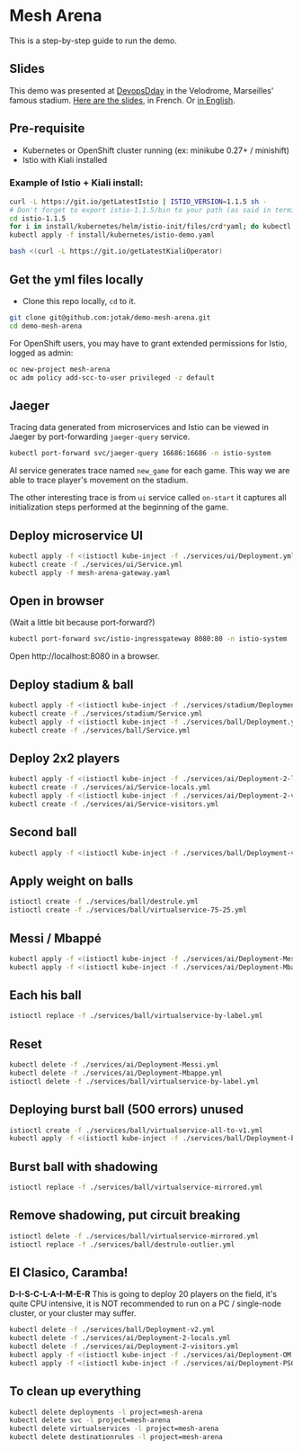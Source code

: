 # Mesh Arena

This is a step-by-step guide to run the demo.

## Slides

This demo was presented at [DevopsDday](http://2018.devops-dday.com/) in the Velodrome, Marseilles' famous stadium.
[Here are the slides](https://docs.google.com/presentation/d/1PzRD3BquEI3Al6y2_vSrZqUY0AlJF54_uuWYhr81t5g), in French. Or [in English](https://docs.google.com/presentation/d/1WZDmIcfzKC9GMqz8Cvcb0_mJK_hIH-JxEDROZLnEnng).

## Pre-requisite

- Kubernetes or OpenShift cluster running (ex: minikube 0.27+ / minishift)
- Istio with Kiali installed

### Example of Istio + Kiali install:

```bash
curl -L https://git.io/getLatestIstio | ISTIO_VERSION=1.1.5 sh -
# Don't forget to export istio-1.1.5/bin to your path (as said in terminal output)
cd istio-1.1.5
for i in install/kubernetes/helm/istio-init/files/crd*yaml; do kubectl apply -f $i; done
kubectl apply -f install/kubernetes/istio-demo.yaml

bash <(curl -L https://git.io/getLatestKialiOperator)
```

## Get the yml files locally

- Clone this repo locally, `cd` to it.

```bash
git clone git@github.com:jotak/demo-mesh-arena.git
cd demo-mesh-arena
```

For OpenShift users, you may have to grant extended permissions for Istio, logged as admin:
```bash
oc new-project mesh-arena
oc adm policy add-scc-to-user privileged -z default
```

## Jaeger

Tracing data generated from microservices and Istio can be viewed in Jaeger by port-forwarding
`jaeger-query` service.

```bash
kubectl port-forward svc/jaeger-query 16686:16686 -n istio-system
```

AI service generates trace named `new_game` for each game. This way we are able to trace player's
movement on the stadium.

The other interesting trace is from `ui` service called `on-start` it captures all initialization
steps performed at the beginning of the game.

## Deploy microservice UI

```bash
kubectl apply -f <(istioctl kube-inject -f ./services/ui/Deployment.yml)
kubectl create -f ./services/ui/Service.yml
kubectl apply -f mesh-arena-gateway.yaml 
```

## Open in browser

(Wait a little bit because port-forward?)

```bash
kubectl port-forward svc/istio-ingressgateway 8080:80 -n istio-system
```

Open http://localhost:8080 in a browser.

## Deploy stadium & ball
```bash
kubectl apply -f <(istioctl kube-inject -f ./services/stadium/Deployment-Smaller.yml)
kubectl create -f ./services/stadium/Service.yml
kubectl apply -f <(istioctl kube-inject -f ./services/ball/Deployment.yml)
kubectl create -f ./services/ball/Service.yml
```

## Deploy 2x2 players
```bash
kubectl apply -f <(istioctl kube-inject -f ./services/ai/Deployment-2-locals.yml)
kubectl create -f ./services/ai/Service-locals.yml
kubectl apply -f <(istioctl kube-inject -f ./services/ai/Deployment-2-visitors.yml)
kubectl create -f ./services/ai/Service-visitors.yml
```

## Second ball
```bash
kubectl apply -f <(istioctl kube-inject -f ./services/ball/Deployment-v2.yml)
````

## Apply weight on balls
```bash
istioctl create -f ./services/ball/destrule.yml
istioctl create -f ./services/ball/virtualservice-75-25.yml
```

## Messi / Mbappé
```bash
kubectl apply -f <(istioctl kube-inject -f ./services/ai/Deployment-Messi.yml)
kubectl apply -f <(istioctl kube-inject -f ./services/ai/Deployment-Mbappe.yml)
```

## Each his ball
```bash
istioctl replace -f ./services/ball/virtualservice-by-label.yml
```

## Reset
```bash
kubectl delete -f ./services/ai/Deployment-Messi.yml
kubectl delete -f ./services/ai/Deployment-Mbappe.yml
istioctl delete -f ./services/ball/virtualservice-by-label.yml
```

## Deploying burst ball (500 errors) unused
```bash
istioctl create -f ./services/ball/virtualservice-all-to-v1.yml
kubectl apply -f <(istioctl kube-inject -f ./services/ball/Deployment-burst.yml)
```

## Burst ball with shadowing
```bash
istioctl replace -f ./services/ball/virtualservice-mirrored.yml
```

## Remove shadowing, put circuit breaking
```bash
istioctl delete -f ./services/ball/virtualservice-mirrored.yml
istioctl replace -f ./services/ball/destrule-outlier.yml
````

## El Clasico, Caramba!

**D-I-S-C-L-A-I-M-E-R**
This is going to deploy 20 players on the field, it's quite CPU intensive, it is NOT recommended to run on a PC / single-node cluster, or your cluster may suffer.

```bash
kubectl delete -f ./services/ball/Deployment-v2.yml
kubectl delete -f ./services/ai/Deployment-2-locals.yml
kubectl delete -f ./services/ai/Deployment-2-visitors.yml
kubectl apply -f <(istioctl kube-inject -f ./services/ai/Deployment-OM.yml)
kubectl apply -f <(istioctl kube-inject -f ./services/ai/Deployment-PSG.yml)
```

## To clean up everything

```bash
kubectl delete deployments -l project=mesh-arena
kubectl delete svc -l project=mesh-arena
kubectl delete virtualservices -l project=mesh-arena
kubectl delete destinationrules -l project=mesh-arena
```
